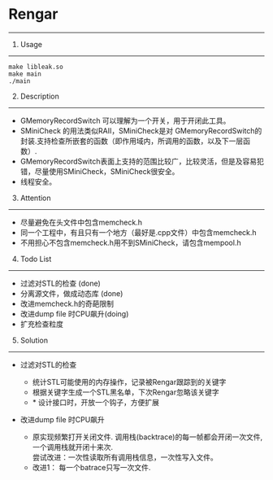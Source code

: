 Rengar
======
---

1. Usage
-----
    
    make libleak.so
    make main
    ./main
    
2. Description
--------
- GMemoryRecordSwitch 可以理解为一个开关，用于开闭此工具。
- SMiniCheck 的用法类似RAII，SMiniCheck是对 GMemoryRecordSwitch的封装.支持检查所嵌套的函数（即作用域内，所调用的函数，以及下一层函数）.
- GMemoryRecordSwitch表面上支持的范围比较广，比较灵活，但是及容易犯错，尽量使用SMiniCheck，SMiniCheck很安全。
- 线程安全。

3. Attention
----------
- 尽量避免在头文件中包含memcheck.h
- 同一个工程中，有且只有一个地方（最好是.cpp文件）中包含memcheck.h
- 不用担心不包含memcheck.h用不到SMiniCheck，请包含mempool.h
    

4. Todo List
---------
- 过滤对STL的检查 (done) 
- 分离源文件，做成动态库 (done)
- 改进memcheck.h的奇葩限制
- 改进dump file 时CPU飙升(doing) 
- 扩充检查粒度


5. Solution
----
- 过滤对STL的检查
  - 统计STL可能使用的内存操作，记录被Rengar跟踪到的关键字
  - 根据关键字生成一个STL黑名单，下次Rengar忽略该关键字
  - \* 设计接口时，开放一个钩子，方便扩展

- 改进dump file 时CPU飙升 
  - 原实现频繁打开关闭文件. 调用栈(backtrace)的每一帧都会开闭一次文件,一个调用栈就开闭十来次.<br>
    尝试改进：一次性读取所有调用栈信息，一次性写入文件。<br>
  - 改进1：
    每一个batrace只写一次文件.



